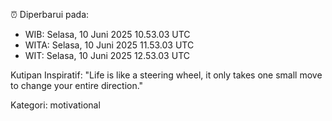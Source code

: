 ⏰ Diperbarui pada:
- WIB: Selasa, 10 Juni 2025 10.53.03 UTC
- WITA: Selasa, 10 Juni 2025 11.53.03 UTC
- WIT: Selasa, 10 Juni 2025 12.53.03 UTC

Kutipan Inspiratif:
"Life is like a steering wheel, it only takes one small move to change your entire direction."


Kategori: motivational

